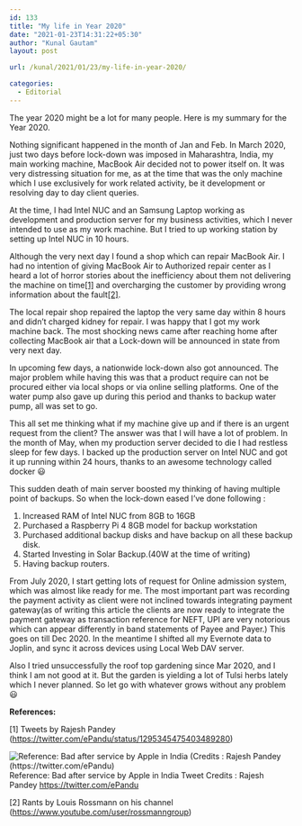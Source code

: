 ```yaml
---
id: 133
title: "My life in Year 2020"
date: "2021-01-23T14:31:22+05:30"
author: "Kunal Gautam"
layout: post

url: /kunal/2021/01/23/my-life-in-year-2020/

categories:
  - Editorial
---
```


The year 2020 might be a lot for many people. Here is my summary for the Year 2020.

Nothing significant happened in the month of Jan and Feb. In March 2020, just two days before lock-down was imposed in Maharashtra, India, my main working machine, MacBook Air decided not to power itself on. It was very distressing situation for me, as at the time that was the only machine which I use exclusively for work related activity, be it development or resolving day to day client queries.

At the time, I had Intel NUC and an Samsung Laptop working as development and production server for my business activities, which I never intended to use as my work machine. But I tried to up working station by setting up Intel NUC in 10 hours.

Although the very next day I found a shop which can repair MacBook Air. I had no intention of giving MacBook Air to Authorized repair center as I heard a lot of horror stories about the inefficiency about them not delivering the machine on time[\[1\]](#reference-link1) and overcharging the customer by providing wrong information about the fault[\[2\]](#reference-link2).

The local repair shop repaired the laptop the very same day within 8 hours and didn’t charged kidney for repair. I was happy that I got my work machine back. The most shocking news came after reaching home after collecting MacBook air that a Lock-down will be announced in state from very next day.

In upcoming few days, a nationwide lock-down also got announced. The major problem while having this was that a product require can not be procured either via local shops or via online selling platforms. One of the water pump also gave up during this period and thanks to backup water pump, all was set to go.

This all set me thinking what if my machine give up and if there is an urgent request from the client? The answer was that I will have a lot of problem. In the month of May, when my production server decided to die I had restless sleep for few days. I backed up the production server on Intel NUC and got it up running within 24 hours, thanks to an awesome technology called docker 😃

This sudden death of main server boosted my thinking of having multiple point of backups. So when the lock-down eased I’ve done following :

1. Increased RAM of Intel NUC from 8GB to 16GB
2. Purchased a Raspberry Pi 4 8GB model for backup workstation
3. Purchased additional backup disks and have backup on all these backup disk.
4. Started Investing in Solar Backup.(40W at the time of writing)
5. Having backup routers.

From July 2020, I start getting lots of request for Online admission system, which was almost like ready for me. The most important part was recording the payment activity as client were not inclined towards integrating payment gateway(as of writing this article the clients are now ready to integrate the payment gateway as transaction reference for NEFT, UPI are very notorious which can appear differently in band statements of Payee and Payer.) This goes on till Dec 2020. In the meantime I shifted all my Evernote data to Joplin, and sync it across devices using Local Web DAV server.

Also I tried unsuccessfully the roof top gardening since Mar 2020, and I think I am not good at it. But the garden is yielding a lot of Tulsi herbs lately which I never planned. So let go with whatever grows without any problem 😃

**References:**

\[1\] Tweets by Rajesh Pandey (<https://twitter.com/ePandu/status/1295345475403489280>)

![Reference: Bad after service by Apple in India (Credits : Rajesh Pandey (https://twitter.com/ePandu)](/post/133/Rajesh-on-Twitter.png)Reference: Bad after service by Apple in India Tweet Credits : Rajesh Pandey <https://twitter.com/ePandu>

\[2\] Rants by Louis Rossmann on his channel (<https://www.youtube.com/user/rossmanngroup>)
